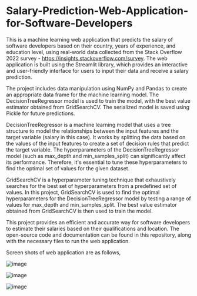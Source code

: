 # Salary-Prediction-Web-Application-for-Software-Developers

This is a machine learning web application that predicts the salary of software developers based on their country, years of experience, and education level, using real-world data collected from the Stack Overflow 2022 survey - https://insights.stackoverflow.com/survey. The web application is built using the Streamlit library, which provides an interactive and user-friendly interface for users to input their data and receive a salary prediction.

The project includes data manipulation using NumPy and Pandas to create an appropriate data frame for the machine learning model. The DecisionTreeRegressor model is used to train the model, with the best value estimator obtained from GridSearchCV. The serialized model is saved using Pickle for future predictions.

DecisionTreeRegressor is a machine learning model that uses a tree structure to model the relationships between the input features and the target variable (salary in this case). It works by splitting the data based on the values of the input features to create a set of decision rules that predict the target variable. The hyperparameters of the DecisionTreeRegressor model (such as max_depth and min_samples_split) can significantly affect its performance. Therefore, it's essential to tune these hyperparameters to find the optimal set of values for the given dataset.

GridSearchCV is a hyperparameter tuning technique that exhaustively searches for the best set of hyperparameters from a predefined set of values. In this project, GridSearchCV is used to find the optimal hyperparameters for the DecisionTreeRegressor model by testing a range of values for max_depth and min_samples_split. The best value estimator obtained from GridSearchCV is then used to train the model.

This project provides an efficient and accurate way for software developers to estimate their salaries based on their qualifications and location. The open-source code and documentation can be found in this repository, along with the necessary files to run the web application.

Screen shots of web application are as follows,

![image](https://user-images.githubusercontent.com/97992645/224174593-79a81ded-4998-4c70-b81c-8dc21961e22f.png)

![image](https://user-images.githubusercontent.com/97992645/224174900-ce69269d-52dc-4d6a-ae45-69ce9cb62d51.png)

![image](https://user-images.githubusercontent.com/97992645/224175050-76d1b8af-0d91-43a3-9cd8-283d092dbc23.png)





